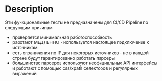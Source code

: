 # Description
Эти функциональные тесты не предназначены для CI/CD Pipeline по следующим причинам
- проверяется минимальная работоспособность
- работают МЕДЛЕННО - используется настоящее подключение к источникам
- есть ограничения по IP для некоторых источников - не в каждой стране будут гарантированно работать 
парсеры
- большинство парсеров используют неофициальные API интерфейсы и работают с помощью css/xpath селекторов 
и регулярных выражений